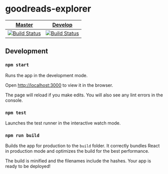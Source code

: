 # goodreads-explorer

[Master](https://rpidanny.github.io/goodreads-explorer) | [Develop](https://gre-dev.abhishek.pro.np)
--- | ---
[![Build Status](https://travis-ci.org/rpidanny/goodreads-explorer.svg?branch=master)](https://travis-ci.org/rpidanny/goodreads-explorer) | [![Build Status](https://travis-ci.org/rpidanny/goodreads-explorer.svg?branch=develop)](https://travis-ci.org/rpidanny/goodreads-explorer)

## Development

### `npm start`

Runs the app in the development mode.

Open [http://localhost:3000](http://localhost:3000) to view it in the browser.

The page will reload if you make edits.
You will also see any lint errors in the console.

### `npm test`

Launches the test runner in the interactive watch mode.

### `npm run build`

Builds the app for production to the `build` folder.
It correctly bundles React in production mode and optimizes the build for the best performance.

The build is minified and the filenames include the hashes.
Your app is ready to be deployed!
